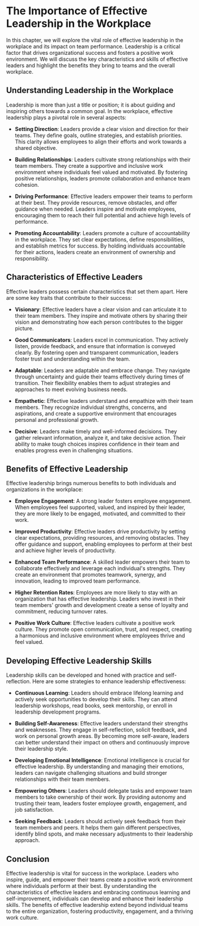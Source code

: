 # The Importance of Effective Leadership in the Workplace

In this chapter, we will explore the vital role of effective leadership in the workplace and its impact on team performance. Leadership is a critical factor that drives organizational success and fosters a positive work environment. We will discuss the key characteristics and skills of effective leaders and highlight the benefits they bring to teams and the overall workplace.

## Understanding Leadership in the Workplace

Leadership is more than just a title or position; it is about guiding and inspiring others towards a common goal. In the workplace, effective leadership plays a pivotal role in several aspects:

- **Setting Direction**: Leaders provide a clear vision and direction for their teams. They define goals, outline strategies, and establish priorities. This clarity allows employees to align their efforts and work towards a shared objective.
    
- **Building Relationships**: Leaders cultivate strong relationships with their team members. They create a supportive and inclusive work environment where individuals feel valued and motivated. By fostering positive relationships, leaders promote collaboration and enhance team cohesion.
    
- **Driving Performance**: Effective leaders empower their teams to perform at their best. They provide resources, remove obstacles, and offer guidance when needed. Leaders inspire and motivate employees, encouraging them to reach their full potential and achieve high levels of performance.
    
- **Promoting Accountability**: Leaders promote a culture of accountability in the workplace. They set clear expectations, define responsibilities, and establish metrics for success. By holding individuals accountable for their actions, leaders create an environment of ownership and responsibility.
    

## Characteristics of Effective Leaders

Effective leaders possess certain characteristics that set them apart. Here are some key traits that contribute to their success:

- **Visionary**: Effective leaders have a clear vision and can articulate it to their team members. They inspire and motivate others by sharing their vision and demonstrating how each person contributes to the bigger picture.
    
- **Good Communicators**: Leaders excel in communication. They actively listen, provide feedback, and ensure that information is conveyed clearly. By fostering open and transparent communication, leaders foster trust and understanding within the team.
    
- **Adaptable**: Leaders are adaptable and embrace change. They navigate through uncertainty and guide their teams effectively during times of transition. Their flexibility enables them to adjust strategies and approaches to meet evolving business needs.
    
- **Empathetic**: Effective leaders understand and empathize with their team members. They recognize individual strengths, concerns, and aspirations, and create a supportive environment that encourages personal and professional growth.
    
- **Decisive**: Leaders make timely and well-informed decisions. They gather relevant information, analyze it, and take decisive action. Their ability to make tough choices inspires confidence in their team and enables progress even in challenging situations.
    

## Benefits of Effective Leadership

Effective leadership brings numerous benefits to both individuals and organizations in the workplace:

- **Employee Engagement**: A strong leader fosters employee engagement. When employees feel supported, valued, and inspired by their leader, they are more likely to be engaged, motivated, and committed to their work.
    
- **Improved Productivity**: Effective leaders drive productivity by setting clear expectations, providing resources, and removing obstacles. They offer guidance and support, enabling employees to perform at their best and achieve higher levels of productivity.
    
- **Enhanced Team Performance**: A skilled leader empowers their team to collaborate effectively and leverage each individual's strengths. They create an environment that promotes teamwork, synergy, and innovation, leading to improved team performance.
    
- **Higher Retention Rates**: Employees are more likely to stay with an organization that has effective leadership. Leaders who invest in their team members' growth and development create a sense of loyalty and commitment, reducing turnover rates.
    
- **Positive Work Culture**: Effective leaders cultivate a positive work culture. They promote open communication, trust, and respect, creating a harmonious and inclusive environment where employees thrive and feel valued.
    

## Developing Effective Leadership Skills

Leadership skills can be developed and honed with practice and self-reflection. Here are some strategies to enhance leadership effectiveness:

- **Continuous Learning**: Leaders should embrace lifelong learning and actively seek opportunities to develop their skills. They can attend leadership workshops, read books, seek mentorship, or enroll in leadership development programs.
    
- **Building Self-Awareness**: Effective leaders understand their strengths and weaknesses. They engage in self-reflection, solicit feedback, and work on personal growth areas. By becoming more self-aware, leaders can better understand their impact on others and continuously improve their leadership style.
    
- **Developing Emotional Intelligence**: Emotional intelligence is crucial for effective leadership. By understanding and managing their emotions, leaders can navigate challenging situations and build stronger relationships with their team members.
    
- **Empowering Others**: Leaders should delegate tasks and empower team members to take ownership of their work. By providing autonomy and trusting their team, leaders foster employee growth, engagement, and job satisfaction.
    
- **Seeking Feedback**: Leaders should actively seek feedback from their team members and peers. It helps them gain different perspectives, identify blind spots, and make necessary adjustments to their leadership approach.
    

## Conclusion

Effective leadership is vital for success in the workplace. Leaders who inspire, guide, and empower their teams create a positive work environment where individuals perform at their best. By understanding the characteristics of effective leaders and embracing continuous learning and self-improvement, individuals can develop and enhance their leadership skills. The benefits of effective leadership extend beyond individual teams to the entire organization, fostering productivity, engagement, and a thriving work culture.
